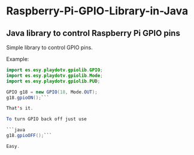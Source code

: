# Raspberry-Pi-GPIO-Library-in-Java
Java library to control Raspberry Pi GPIO pins
--------------------------------------------------
Simple library to control GPIO pins.

Example:

```java
import es.esy.playdotv.gpiolib.GPIO;
import es.esy.playdotv.gpiolib.Mode;
import es.esy.playdotv.gpiolib.PUD;

GPIO g18 = new GPIO(18, Mode.OUT);
g18.gpioON();```

That's it.

To turn GPIO back off just use

```java 
g18.gpioOFF();```

Easy.
